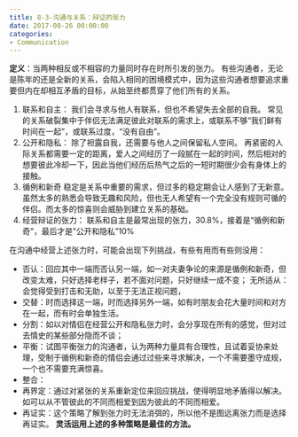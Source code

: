 ```yaml
---
title: 8-3-沟通与关系：辩证的张力
date: 2017-08-26 00:00:00
categories:
- Communication
---
```

**定义**：当两种相反或不相容的力量同时存在时所引发的张力。
有些沟通者，无论是陈年的还是全新的关系，会陷入相同的困境模式中，因为这些沟通者想要追求重要但内在却相互矛盾的目标，从始至终都贯穿了他们所有的关系。
1. 联系和自主：
我们会寻求与他人有联系，但也不希望失去全部的自我。
常见的关系破裂集中于伴侣无法满足彼此对联系的需求上，或联系不够“我们鲜有时间在一起”，或联系过度，“没有自由”。
2. 公开和隐私：
除了袒露自我，还需要与他人之间保留私人空间。
再紧密的人际关系都需要一定的距离，爱人之间经历了一段腻在一起的时间，然后相对的想要彼此冷却一下，因此当他们经历后热气之后的一短时期很少会有身体上的接触。
3. 循例和新奇
稳定是关系中重要的需求，但过多的稳定期会让人感到了无新意。虽然太多的熟悉会导致无趣和风险，但也无人希望有一个完全没有规则可循的伴侣。而太多的惊喜则会威胁到建立关系的基础。
4. 经营辩证的张力：
联系和自主是最常出现的张力，30.8%，接着是“循例和新奇"，最后才是"公开和隐私”10%

在沟通中经营上述张力时，可能会出现下列挑战，有些有用而有些则没用：
- 否认：回应其中一端而否认另一端，如一对夫妻争论的来源是循例和新奇，但改变太难，只好选择老样子，若不面对问题，只好继续一成不变；
无所适从：会觉得受到打击和无助，以至于无法正视问题，
- 交替：时而选择这一端，时而选择另外一端，如有时朋友会花大量时间和对方在一起，而有时会单独生活。
- 分割：如以对情侣在经营公开和隐私张力时，会分享现在所有的感觉，但对过去情史的某些部分隐而不谈；
- 平衡：试图平衡张力的沟通者，认为两种力量具有合理性，且试着妥协来处理，受制于循例和新奇的情侣会通过过些来寻求解决，一个不需要墨守成规，一个也不需要充满惊喜。
- 整合：
- 再界定：通过对紧张的关系重新定位来回应挑战，使得明显地矛盾得以解决。如可以从不管彼此的不同而相爱到因为彼此的不同而相爱。
- 再证实：这个策略了解到张力时无法消弭的，所以他不是图远离张力而是选择再证实。
**灵活运用上述的多种策略是最佳的方法。**
